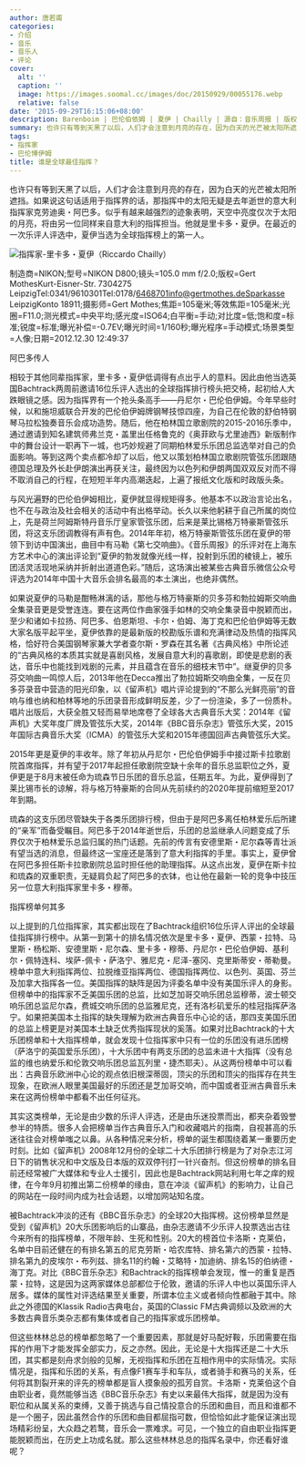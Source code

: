 ```yaml
---
author: 唐若甫
categories:
- 介绍
- 音乐
- 音乐人
- 评论
cover:
  alt: ''
  caption: ''
  image: https://images.soomal.cc/images/doc/20150929/00055176.webp
  relative: false
date: '2015-09-29T16:15:06+08:00'
description: Barenboim | 巴伦伯依姆 | 夏伊 | Chailly | 源自：音乐周报 | 版权：转载 |  平均/总评分：07.00/21
summary: 也许只有等到天黑了以后，人们才会注意到月亮的存在，因为白天的光芒被太阳所遮挡。如果说这句话适用于指挥界的话，那指挥中的太阳无疑是去年逝世的意大利指挥家克劳迪奥・阿巴多。似乎有越来越强烈的迹象表明，天空中亮度仅次于太阳的月亮，将由另一位同样来自意大利的指挥担当……
tags:
- 指挥家
- 巴伦博伊姆
title: 谁是全球最佳指挥？
---
```


也许只有等到天黑了以后，人们才会注意到月亮的存在，因为白天的光芒被太阳所遮挡。如果说这句话适用于指挥界的话，那指挥中的太阳无疑是去年逝世的意大利指挥家克劳迪奥・阿巴多。似乎有越来越强烈的迹象表明，天空中亮度仅次于太阳的月亮，将由另一位同样来自意大利的指挥担当。他就是里卡多・夏伊。在最近的一次乐评人评选中，夏伊当选为全球指挥榜上的第一人。

![指挥家-里卡多・夏伊（Riccardo Chailly）](https://images.soomal.cc/images/doc/20150929/00055176.webp)

制造商=NIKON;型号=NIKON D800;镜头=105.0 mm f/2.0;版权=Gert MothesKurt-Eisner-Str. 7304275 LeipzigTel:0341/9610301Tel:0178/6468701info@gertmothes.deSparkasse LeipzigKonto 18911;摄影师=Gert Mothes;焦距=105毫米;等效焦距=105毫米;光圈=F11.0;测光模式=中央平均;感光度=ISO64;白平衡=手动;对比度=低;饱和度=标准;锐度=标准;曝光补偿=-0.7EV;曝光时间=1/160秒;曝光程序=手动模式;场景类型=人像;日期=2012.12.30 12:49:37



阿巴多传人

相较于其他同辈指挥家，里卡多・夏伊低调得有点出乎人的意料。因此由他当选英国Bachtrack两周前邀请16位乐评人选出的全球指挥排行榜头把交椅，起初给人大跌眼镜之感。因为指挥界有一个抢头条高手――丹尼尔・巴伦伯伊姆。今年早些时候，以和施坦威联合开发的巴伦伯伊姆牌钢琴技惊四座，为自己在伦敦的舒伯特钢琴马拉松独奏音乐会成功造势。随后，他在柏林国立歌剧院的2015-2016乐季中，通过邀请到知名建筑师弗兰克・盖里出任格鲁克的《奥菲欧与尤里迪西》新版制作中的舞台设计一职再下一城，也巧妙规避了同期柏林爱乐乐团总监选举对自己的负面影响。等到这两个卖点都冷却了以后，他又以策划柏林国立歌剧院管弦乐团跟随德国总理及外长赴伊朗演出再获关注，最终因为以色列和伊朗两国双双反对而不得不取消自己的行程，在短短半年内高潮迭起，上遍了报纸文化版和时政版头条。

与风光遍野的巴伦伯伊姆相比，夏伊就显得规矩得多。他基本不以政治言论出名，也不在与政治及社会相关的活动中有出格举动。长久以来他躬耕于自己所属的岗位上，先是荷兰阿姆斯特丹音乐厅皇家管弦乐团，后来是莱比锡格万特豪斯管弦乐团，将这支乐团调教得有声有色。2014年年初，格万特豪斯管弦乐团在夏伊的带领下到访中国演出，曲目中有马勒《第七交响曲》。《音乐周报》的乐评对在上海东方艺术中心的演出评论到“夏伊的勃发就像光线一样，投射到乐团的棱镜上，被乐团活灵活现地采纳并折射出道道色彩。”随后，这场演出被某些古典音乐微信公众号评选为2014年中国十大音乐会排名最高的本土演出，也绝非偶然。

如果说夏伊的马勒是酣畅淋漓的话，那他与格万特豪斯的贝多芬和勃拉姆斯交响曲全集录音更是受誉连连。要在这两位作曲家强手如林的交响全集录音中脱颖而出，至少和诸如卡拉扬、阿巴多、伯恩斯坦、卡尔・伯姆、海丁克和巴伦伯伊姆等无数大家名版平起平坐，夏伊依靠的是最新版的校勘版乐谱和充满律动及热情的指挥风格，恰好符合美国钢琴家兼大学者查尔斯・罗森在其名著《古典风格》中所论述的“古典风格的本质其实就是喜剧风格，发展自意大利的喜歌剧，即使是悲剧的表达，音乐中也能找到戏剧的元素，并且蕴含在音乐的细枝末节中”。继夏伊的贝多芬交响曲一鸣惊人后，2013年他在Decca推出了勃拉姆斯交响曲全集，一反在贝多芬录音中营造的阳光印象，以《留声机》唱片评论提到的“不那么光鲜亮丽”的音响与维也纳和柏林等地的乐团录音形成鲜明反差，少了一份渲染，多了一份质朴。唱片出版后，大获全胜又轻而易举地席卷了全球各大古典音乐大奖：2014年《留声机》大奖年度厂牌及管弦乐大奖，2014年《BBC音乐杂志》管弦乐大奖，2015年国际古典音乐大奖（ICMA）的管弦乐大奖和2015年德国回声古典管弦乐大奖。

2015年更是夏伊的丰收年。除了年初从丹尼尔・巴伦伯伊姆手中接过斯卡拉歌剧院首席指挥，并有望于2017年起担任歌剧院空缺十余年的音乐总监职位之外，夏伊更是于8月末被任命为琉森节日乐团的音乐总监，任期五年。为此，夏伊得到了莱比锡市长的谅解，将与格万特豪斯的合同从先前续约的2020年提前缩短至2017年到期。

琉森的这支乐团尽管缺失于各类乐团排行榜，但由于是阿巴多离任柏林爱乐后所建的“亲军”而备受瞩目。阿巴多于2014年逝世后，乐团的总监继承人问题变成了乐界仅次于柏林爱乐总监归属的热门话题。先前的传言有安德里斯・尼尔森等青壮派有望当选的消息，但最终这一宝座还是落到了意大利指挥的手里。事实上，夏伊曾在阿巴多担任斯卡拉歌剧院总监时担任他的助理指挥。从这点出发，夏伊在斯卡拉和琉森的双重职责，无疑肩负起了阿巴多的衣钵，也让他在最新一轮的竞争中技压另一位意大利指挥家里卡多・穆蒂。

指挥榜单何其多

以上提到的几位指挥家，其实都出现在了Bachtrack组织16位乐评人评出的全球最佳指挥排行榜中。从第一到第十的排名情况依次是里卡多・夏伊、西蒙・拉特、马里斯・杨松斯、安德里斯・尼尔森、里卡多・穆蒂、丹尼尔・巴伦伯伊姆、基利尔・佩特连科、埃萨-佩卡・萨洛宁、雅尼克・尼泽-塞冈、克里斯蒂安・蒂勒曼。榜单中意大利指挥两位、拉脱维亚指挥两位、德国指挥两位、以色列、英国、芬兰及加拿大指挥各一位。美国指挥的缺阵是因为评委名单中没有美国乐评人的身影。但榜单中的指挥家不乏美国乐团的总监，比如芝加哥交响乐团总监穆蒂，波士顿交响乐团总监尼尔森，费城交响乐团的总监雅尼克，还有洛杉矶爱乐的桂冠指挥萨洛宁。如果把美国本土指挥的缺失理解为欧洲古典音乐中心论的话，那四支美国乐团的总监上榜更是对美国本土缺乏优秀指挥现状的奚落。如果对比Bachtrack的十大乐团榜单和十大指挥榜单，就会发现十位指挥家中只有一位的乐团没有进乐团榜（萨洛宁的英国爱乐乐团），十大乐团中有两支乐团的总监未进十大指挥（没有总监的维也纳爱乐和伦敦交响乐团总监瓦列里・捷杰耶夫）。从这两份榜单中可以看出：古典音乐欧洲中心论的观点依旧根深蒂固，顶尖的乐团和顶尖的指挥存在共生现象，在欧洲人眼里美国最好的乐团还是芝加哥交响，而中国或者亚洲古典音乐未来在这两份榜单中都看不出任何征兆。

其实这类榜单，无论是由少数的乐评人评选，还是由乐迷投票而出，都夹杂着毁誉参半的特质。很多人会把榜单当作古典音乐入门和收藏唱片的指南，自视甚高的乐迷往往会对榜单嗤之以鼻。从各种情况来分析，榜单的诞生都围绕着某一重要历史时刻。比如《留声机》2008年12月份的全球二十大乐团排行榜是为了对杂志江河日下的销售状况和中文版及日本版的双双停刊打一针兴奋剂。但这份榜单的排名目前还经常被广大媒体和专业人士援引，因此也是Bachtrack网站利用七年之痒的规律，在今年9月初推出第二份榜单的缘由，意在冲淡《留声机》的影响力，让自己的网站在一段时间内成为社会话题，以增加网站知名度。

被Bachtrack冲淡的还有《BBC音乐杂志》的全球20大指挥榜。这份榜单显然是受到《留声机》20大乐团影响后的山寨品，由杂志邀请不少乐评人投票选出古往今来所有的指挥榜单，不限年龄、生死和性别。20大的榜首位卡洛斯・克莱伯，名单中目前还健在的有排名第五的尼克劳斯・哈农库特、排名第六的西蒙・拉特、排名第九的皮埃尔・布列兹、排名11的约翰・艾略特・加迪纳、排名15的伯纳德・海丁克。对比《BBC音乐杂志》和Bachtrack的指挥榜单会发现，惟一的重复是西蒙・拉特，这是因为这两家媒体总部都位于伦敦，邀请的乐评人中也以英国乐评人居多。媒体的属性对评选结果至关重要，所谓本位主义或者倾向性都融于其中。除此之外德国的Klassik Radio古典电台，英国的Classic FM古典调频以及欧洲的大多数古典音乐类杂志都有集体或者自己的指挥家或乐团榜单。

但这些林林总总的榜单都忽略了一个重要因素，那就是好马配好鞍，乐团需要在指挥的作用下才能发挥全部实力，反之亦然。因此，无论是十大指挥还是二十大乐团，其实都是刻舟求剑般的见解，无视指挥和乐团在互相作用中的实际情况。实际情况是，指挥和乐团的关系，有点像F1赛车手和车队，或者骑手和赛马的关系，任何将其割裂开来的评先的榜单都是盲人摸象般的孤芳自赏。卡洛斯・克莱伯这个自由职业者，竟然能够当选《BBC音乐杂志》有史以来最伟大指挥，就是因为没有职位和从属关系的束缚，又善于挑选与自己情投意合的乐团和曲目，而且和谁都不是一个圈子，因此虽然合作的乐团和曲目都屈指可数，但恰恰如此才能保证演出现场精彩纷呈，大众趋之若鹜，音乐会一票难求。可见，一个独立的自由职业指挥更能脱颖而出，在历史上功成名就。那么这些林林总总的指挥名录中，你还看好谁呢？